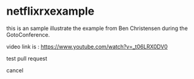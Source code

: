 # netflixrxexample

this is an sample illustrate the example from Ben Christensen during the GotoConference.



video link is : https://www.youtube.com/watch?v=_t06LRX0DV0

test pull request

cancel
